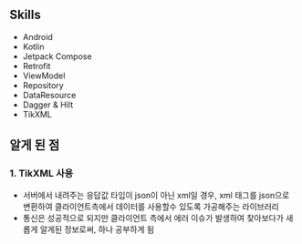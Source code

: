 ## Skills
- Android
- Kotlin
- Jetpack Compose
- Retrofit
- ViewModel
- Repository
- DataResource
- Dagger & Hilt
- TikXML

## 알게 된 점
### 1. TikXML 사용
- 서버에서 내려주는 응답값 타입이 json이 아닌 xml일 경우, xml 태그를 json으로 변환하여 클라이언트측에서 데이터를 사용할수 있도록 가공해주는 라이브러리
- 통신은 성공적으로 되지만 클라이언트 측에서 에러 이슈가 발생하여 찾아보다가 새롭게 알게된 정보로써, 하나 공부하게 됨
